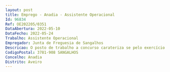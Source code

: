 ```yaml
--- 
layout: post
title: Emprego - Anadia - Assistente Operacional
Id: 96834
Ref: OE202205/0351
DataAbertura: 2022-05-10
DataFecho: 2022-05-24
Trabalho: Assistente Operacional
Empregador: Junta de Freguesia de Sangalhos
Descricao: O posto de trabalho a concurso carateriza se pelo exercício de funções na carreira e categoria de Assistente Operacional, nomeadamente, compreender as tarefas e funções do coveiro que consistem, particularmente, em  Escavar no solo vala com dimensões adequadas à urna  Conduzir carro de transporte do corpo até à sepultura  Descer urna através de cordas, cobri la com terra ou coloca la em jazigo  Abrir sepultura aquando da exumação e assegurar que o cadáver está decomposto  Retirar restos mortais, levá los e coloca los em urna que deposita em local indicado  Proceder à limpeza e conservação do cemitério.
CodigoPostal: 3781-908 SANGALHOS
Concelho: Anadia
Distrito: Aveiro
--- 
```

